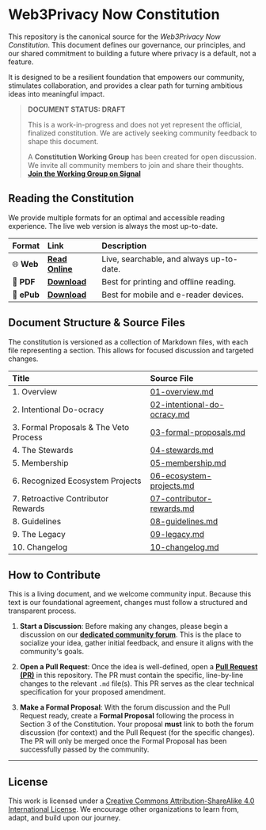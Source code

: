 # Web3Privacy Now Constitution

This repository is the canonical source for the *Web3Privacy Now Constitution*. This document defines our governance, our principles, and our shared commitment to building a future where privacy is a default, not a feature.

It is designed to be a resilient foundation that empowers our community, stimulates collaboration, and provides a clear path for turning ambitious ideas into meaningful impact.

> **DOCUMENT STATUS: DRAFT**
>
> This is a work-in-progress and does not yet represent the official, finalized constitution. We are actively seeking community feedback to shape this document.
>
> A **Constitution Working Group** has been created for open discussion. We invite all community members to join and share their thoughts.
> **[Join the Working Group on Signal](https://signal.group/#CjQKIFnk-nK9T0K3g2zZD-_1Dfr-mz5FYFsOIBlBm5IK80kuEhBNFV3g7NE_v9lFzG2jtroH)**

## Reading the Constitution

We provide multiple formats for an optimal and accessible reading experience. The live web version is always the most up-to-date.

| Format | Link | Description |
| :--- | :--- | :--- |
| 🌐 **Web** | **[Read Online](https://web3privacy.github.io/constitution/)** | Live, searchable, and always up-to-date. |
| 📄 **PDF** | **[Download](https://web3privacy.github.io/constitution/w3pn-constitution.pdf)** | Best for printing and offline reading. |
| 📖 **ePub**| **[Download](https://web3privacy.github.io/constitution/w3pn-constitution.epub)** | Best for mobile and e-reader devices. |

## Document Structure & Source Files

The constitution is versioned as a collection of Markdown files, with each file representing a section. This allows for focused discussion and targeted changes.

| Title | Source File |
| :--- | :--- |
| 1. Overview | [01-overview.md](./01-overview.md) |
| 2. Intentional Do-ocracy | [02-intentional-do-ocracy.md](./02-intentional-do-ocracy.md) |
| 3. Formal Proposals & The Veto Process | [03-formal-proposals.md](./03-formal-proposals.md) |
| 4. The Stewards | [04-stewards.md](./04-stewards.md) |
| 5. Membership | [05-membership.md](./05-membership.md) |
| 6. Recognized Ecosystem Projects | [06-ecosystem-projects.md](./06-ecosystem-projects.md) |
| 7. Retroactive Contributor Rewards | [07-contributor-rewards.md](./07-contributor-rewards.md) |
| 8. Guidelines | [08-guidelines.md](./08-guidelines.md) |
| 9. The Legacy | [09-legacy.md](./09-legacy.md) |
| 10. Changelog | [10-changelog.md](./10-changelog.md) |


## How to Contribute

This is a living document, and we welcome community input. Because this text is our foundational agreement, changes must follow a structured and transparent process.

1. **Start a Discussion**: Before making any changes, please begin a discussion on our **[dedicated community forum](link-to-forum)**. This is the place to socialize your idea, gather initial feedback, and ensure it aligns with the community's goals.

2. **Open a Pull Request**: Once the idea is well-defined, open a **[Pull Request (PR)](https://github.com/web3privacy/constitution/pulls)** in this repository. The PR must contain the specific, line-by-line changes to the relevant `.md` file(s). This PR serves as the clear technical specification for your proposed amendment.

3. **Make a Formal Proposal**: With the forum discussion and the Pull Request ready, create a **Formal Proposal** following the process in Section 3 of the Constitution. Your proposal **must** link to both the forum discussion (for context) and the Pull Request (for the specific changes). The PR will only be merged once the Formal Proposal has been successfully passed by the community.

---

## License

This work is licensed under a [Creative Commons Attribution-ShareAlike 4.0 International License](http://creativecommons.org/licenses/by-sa/4.0/). We encourage other organizations to learn from, adapt, and build upon our journey.